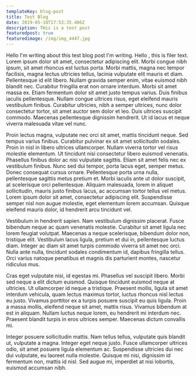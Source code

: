 ```yaml
---
templateKey: blog-post
title: Test Blog
date: 2019-05-18T17:53:35.406Z
description: THis is a test post
featuredpost: true
featuredimage: /img/img_4447.jpg
---
```

Hello I'm writing about this test blog post I'm writing. Hello , this is filer text. Lorem ipsum dolor sit amet, consectetur adipiscing elit. Morbi congue nibh ipsum, sit amet rhoncus est luctus porta. Morbi mattis, magna nec tempor facilisis, magna lectus ultricies tellus, lacinia vulputate elit mauris et diam. Pellentesque id elit libero. Nullam gravida semper enim, vitae euismod nibh blandit nec. Curabitur fringilla erat non ornare interdum. Morbi sit amet massa ex. Etiam fermentum dolor sit amet justo tempus varius. Duis finibus iaculis pellentesque. Nullam congue ultrices risus, eget eleifend mauris vestibulum finibus. Curabitur ultricies, nibh a semper ultrices, nunc dolor consectetur tortor, sit amet auctor sem dolor et leo. Duis ultrices suscipit commodo. Maecenas pellentesque dignissim hendrerit. Ut id lacus et neque viverra malesuada vitae vel nunc.



Proin lectus magna, vulputate nec orci sit amet, mattis tincidunt neque. Sed tempus varius finibus. Curabitur pulvinar ex sit amet sollicitudin sodales. Proin in nisl in libero ultrices ullamcorper. Nullam viverra tortor vel risus molestie elementum. Ut tincidunt nisi consectetur libero euismod venenatis. Phasellus finibus dolor ac nisi vulputate sagittis. Etiam sit amet felis nec ex vestibulum finibus. Nunc sed dui tempor, porta lacus eget, semper metus. Donec consequat cursus ornare. Pellentesque porta urna nulla, pellentesque sagittis metus pretium et. Morbi iaculis ante ut dolor suscipit, at scelerisque orci pellentesque. Aliquam malesuada, lorem in aliquet sollicitudin, mauris justo finibus lacus, ac accumsan tortor tellus vel metus. Lorem ipsum dolor sit amet, consectetur adipiscing elit. Suspendisse semper nisl non augue molestie, eget elementum lorem accumsan. Quisque eleifend mauris dolor, id hendrerit arcu tincidunt vel.



Vestibulum in hendrerit sapien. Nam vestibulum dignissim placerat. Fusce bibendum neque ac quam venenatis molestie. Curabitur sit amet ligula nec lorem feugiat volutpat. Maecenas a neque scelerisque, bibendum dolor non, tristique elit. Vestibulum lacus ligula, pretium et dui in, pellentesque luctus diam. Integer ac diam sit amet turpis commodo viverra sit amet nec orci. Nulla ante nulla, tincidunt sodales condimentum id, dapibus fringilla tellus. Orci varius natoque penatibus et magnis dis parturient montes, nascetur ridiculus mus.



Cras eget vulputate nisi, id egestas mi. Phasellus vel suscipit libero. Morbi sed neque a elit dictum euismod. Quisque tincidunt euismod neque at ultricies. Ut ullamcorper id neque a tristique. Praesent mollis, ligula sit amet interdum vehicula, quam lectus maximus tortor, luctus rhoncus nisl lectus eu justo. Vivamus porttitor ex a turpis posuere suscipit eu quis ligula. Proin a massa mollis, eleifend neque sit amet, mattis risus. Vivamus bibendum at est in aliquam. Nullam luctus neque lorem, eu hendrerit mi interdum nec. Praesent blandit turpis in eros ultrices semper. Maecenas dictum convallis mi.



Integer posuere sollicitudin mattis. Nam tellus tellus, vulputate quis blandit ut, vulputate a magna. Integer eget neque justo. Fusce ullamcorper ultrices odio, sit amet posuere ligula elementum ac. Suspendisse ultricies dui nec dui vulputate, eu laoreet nulla molestie. Quisque mi nisi, dignissim id fermentum non, mattis id nisl. Sed augue mi, imperdiet at nisi lobortis, euismod accumsan nibh.

